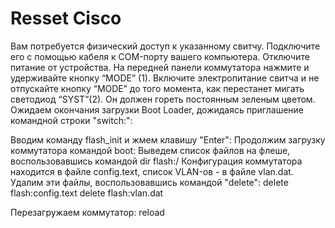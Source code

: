# Resset Cisco 


Вам потребуется физический доступ к указанному свитчу. Подключите его с помощью кабеля к COM-порту вашего компьютера.
Отключите питание от устройства. На передней панели коммутатора нажмите и удерживайте кнопку “MODE” (1).
Включите электропитание свитча и не отпускайте кнопку “MODE” до того момента, как перестанет мигать светодиод “SYST”(2). Он должен гореть постоянным зеленым цветом.
Ожидаем окончания загрузки Boot Loader, дожидаясь приглашение командной строки "switch:":

Вводим команду flash_init и жмем клавишу "Enter":
Продолжим загрузку коммутатора командой boot:
Выведем список файлов на флеше, воспользовавшись командой dir flash:/
Конфигурация коммутатора находится в файле config.text, список VLAN-ов - в файле vlan.dat. Удалим эти файлы, воспользовавшись командой "delete":
delete flash:config.text
delete flash:vlan.dat

Перезагружаем коммутатор: reload

